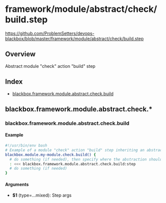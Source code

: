# framework/module/abstract/check/build.step

https://github.com/ProblemSetters/devops-blackbox/blob/master/framework/module/abstract/check/build.step

## Overview

Abstract module "check" action "build" step

## Index

* [blackbox.framework.module.abstract.check.build](#blackboxframeworkmoduleabstractcheckbuild)

## blackbox.framework.module.abstract.check.*

### blackbox.framework.module.abstract.check.build

#### Example

```bash
#!/usr/bin/env bash
# Example of a module "check" action "build" step inheriting an abstraction
blackbox.module.my-module.check.build() {
  # do something (if needed), then specify where the abstraction should be applied
  : <<< blackbox.framework.module.abstract.check.build:step
  # do something (if needed)
}
```

#### Arguments

* **$1** (type=...mixed): Step args


